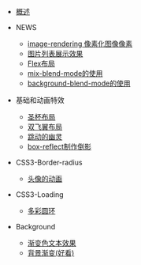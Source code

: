   * [概述](start.md)
  
* NEWS
  * [image-rendering 像素化图像像素](image-rendering.md)
  * [图片列表展示效果](css3-skew-image.md)
  * [Flex布局](flex.md)
  * [mix-blend-mode的使用](mix-blend-mode.md)
  * [background-blend-mode的使用](background-blend-mode.md)

* 基础和动画特效
  * [圣杯布局](layout-sb.md)
  * [双飞翼布局](layout-sfy.md)
  * [跳动的幽灵](float-yl.md)
  * [box-reflect制作倒影<span class='new'></span>](css3-box-reflect.md)

* CSS3-Border-radius
  * [头像的动画](basic.md)

* CSS3-Loading
  * [多彩圆环](loading-1.md)

* Background
  * [渐变色文本效果<span class="new"></span>](css3-font.md)
  * [背景渐变(好看)](background-1.md)

